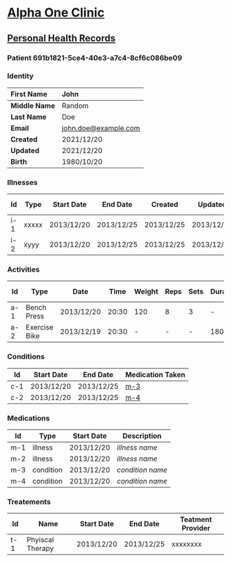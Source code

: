 # [Alpha One Clinic](https://project-deserve.github.io/clinic-alpha-one)
## [Personal Health Records](https://project-deserve.github.io/clinic-alpha-one/Personal%20Health%20Records/)
### Patient 691b1821-5ce4-40e3-a7c4-8cf6c086be09

### Identity

| **First Name** | John  |  
| :--- | :--- | 
| **Middle Name** | Random |    
| **Last Name** | Doe |  
| **Email** | john.doe@example.com |  
| **Created** | 2021/12/20 | 
| **Updated** | 2021/12/20 | 
| **Birth** | 1980/10/20 | 

### Illnesses

| Id | Type | Start Date | End Date | Created | Updated | Medication Taken |  
| --- | --- | --- | --- | --- | --- | --- | 
| i-1 | xxxxx | 2013/12/20 | 2013/12/25 | 2013/12/25 | 2013/12/25 | [m-1](#meds) |  
| i-2 | xyyy | 2013/12/20 | 2013/12/25 | 2013/12/25 | 2013/12/25 | [m-2](#meds) |  

### Activities

| Id | Type | Date | Time | Weight | Reps | Sets | Duration | Resting HR | Target HR | Calories Burned |
| --- | --- | --- | --- | --- | --- | --- | --- | --- | --- | --- | 
| a-1 | Bench Press | 2013/12/20 | 20:30 | 120 | 8 | 3 |  - | - | - | - |
| a-2 | Exercise Bike | 2013/12/19 | 20:30 | - | - | - | 1800 | 103 | 132 | 189 |

### Conditions

| Id | Start Date | End Date | Medication Taken |  
| --- | --- | --- | --- |
| c-1 | 2013/12/20 | 2013/12/25 | [m-3](#meds) |  
| c-2 | 2013/12/20 | 2013/12/25 | [m-4](#meds) | 

### Medications<a id=meds></a>

| Id | Type | Start Date | Description |
| --- | --- | --- | --- | 
| m-1 | illness | 2013/12/20 | *illness name* |  
| m-2 | illness | 2013/12/20 | *illness name* | 
| m-3 | condition | 2013/12/20 | *condition name* |  
| m-4 | condition | 2013/12/20 | *condition name* | 

### Treatements

| Id | Name | Start Date | End Date | Teatment Provider |  
| --- | --- | --- | --- | -- |
| t-1 | Phyiscal Therapy | 2013/12/20 | 2013/12/25 | xxxxxxxx |  